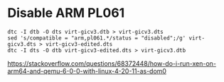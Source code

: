 

# Disable ARM PL061
```
dtc -I dtb -O dts virt-gicv3.dtb > virt-gicv3.dts
sed 's/compatible = "arm,pl061.*/status = "disabled";/g' virt-gicv3.dts > virt-gicv3-edited.dts
dtc -I dts -O dtb virt-gicv3-edited.dts > virt-gicv3.dtb
```

https://stackoverflow.com/questions/68372448/how-do-i-run-xen-on-arm64-and-qemu-6-0-0-with-linux-4-20-11-as-dom0